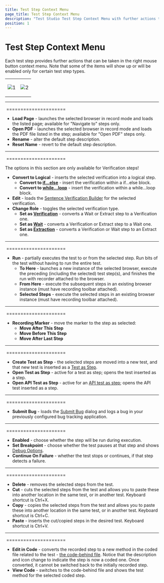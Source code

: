 ```yaml
---
title: Test Step Context Menu
page_title: Test Step Context Menu
description: "Test Studio Test Step Context Menu with further actions that can be taken. Partial test run, Partial test execution, Run To Here, Convert verification step to wait, convert wait stei to extraction step, convert verification step to extraction step, create Test as step, Set Breakpoint, Continue On Failure, Edit a step in Code, Convert a step in code"
position: 1
---
```

# Test Step Context Menu

Each test step provides further actions that can be taken in the right mouse button context menu. Note that some of the items will show up or will be enabled only for certain test step types.

<table id="no-table" style="border:none;">
<tr style="text-align: center; background-color: transparent; border:none;">
<td>

![1][1]</td>
<td>

![2][2]</td>
</tr>
</table>

---

&nbsp;=====================

- **Load Page** - launches the selected browser in record mode and loads the listed page; available for "Navigate to" steps only.
- **Open PDF** - launches the selected browser in record mode and loads the PDF file listed in the step; available for "Open PDF" steps only.
- **Rename** - alter the default step description.
- **Reset Name** - revert to the default step description.

---
&nbsp;=====================

The options in this section are only available for Verification steps!
- **Convert to Logical** - inserts the selected verification into a logical step.
  - **Convert to <a href="/features/logical-steps/if-else" target="_blank">if...else</a>** - insert the verification within a if...else block.
  - **Convert to <a href="/features/logical-steps/while-loop" target="_blank">while...loop</a>** - insert the verification within a while...loop block.
- **Edit** - loads the <a href="/features/verifications/advanced-verification" target="_blank">Sentence Verification Builder</a> for the selected verification.
- **Change Role** - toggles the selected verification type.
   - **Set as <a href="/features/verifications/advanced-verification" target="_blank">Verification</a>** - converts a Wait or Extract step to a Verification one.
   - **Set as <a href="/features/verifications/wait" target="_blank">Wait</a>** - converts a Verification or Extract step to a Wait one.
   - **Set as <a href="/features/verifications/extraction" target="_blank">Extraction</a>** - converts a Verification or Wait step to an Extract one.

---
&nbsp;=====================

- **Run** - partially executes the test to or from the selected step. Run bits of the test without having to run the entire test.
	- **To Here** - launches a new instance of the selected browser, execute the preceding (including the selected) test step(s), and finishes the run with recorder attached to the browser.
	- **From Here** - execute the subsequent steps in an existing browser instance (must have recording toolbar attached).
	- **Selected Steps** - execute the selected steps in an existing browser instance (must have recording toolbar attached).

---
&nbsp;=====================

- **Recording Marker** - move the marker to the step as selected:
	- **Move After This Step**
	- **Move Before This Step**
	- **Move After Last Step**

---
&nbsp;=====================

- **Create Test as Step** - the selected steps are moved into a new test, and that new test is inserted as a <a href="/features/custom-steps/test-as-step" target="_blank">Test as Step</a>.
- **Open Test as Step** - active for a test as step; opens the test inserted as a step.
- **Open API Test as Step** - active for an <a href="/features/execute-apitest/add-api-test-as-step" target="_blank">API test as step</a>; opens the API test inserted as a step.

---
&nbsp;=====================

- **Submit Bug** - loads the <a href="/features/integration/bug-tracking/submit-bug" target="_blank">Submit Bug</a> dialog and logs a bug in your previously configured bug tracking application.

---
&nbsp;=====================

- **Enabled** - choose whether the step will be run during execution.
- **Set Breakpoint** - choose whether the test pauses at that step and shows <a href="/troubleshooting-guide/troubleshooting-tools-tg/using-the-visual-debugger" target="_blank">Debug Options</a>.
- **Continue On Failure** - whether the test stops or continues, if that step detects a failure.

---
&nbsp;=====================

- **Delete** - removes the selected steps from the test.
- **Cut** - cuts the selected steps from the test and allows you to paste these into another location in the same test, or in another test. Keyboard shortcut is Ctrl+X.
- **Copy** - copies the selected steps from the test and allows you to paste these into another location in the same test, or in another test. Keyboard shortcut is Ctrl+C.
- **Paste** - inserts the cut/copied steps in the desired test. Keyboard shortcut is Ctrl+V.

---
&nbsp;=====================

- **Edit in Code** - converts the recorded step to a new method in the coded file related to the test - <a href="/features/coded-steps/code-behind-file" target="_blank">the code-behind file</a>. Notice that the description and icon change to indicate the step is now a coded one. Once converted, it cannot be switched back to the initially recorded step.
- **View Code** - switches to the code-behind file and shows the test method for the selected coded step.

[1]: /img/features/test-maintenance/test-step-context-menu/right-click-1.png
[2]: /img/features/test-maintenance/test-step-context-menu/right-click-2.png